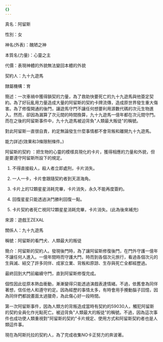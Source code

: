 ```yaml
---
{}
---
```

真名：阿留斯

性別：女

神名(外表)：醜陋之神

本質名(力量)：心靈之主

代價：表現神體的外貌無法變回本體的外貌

契約人：九十九遊馬

隸屬機構：育

簡述：一次車禍中獲得鎖契的力量，為了救助快要死亡的九十九遊馬與他簽定契約。為了好玩亂用力量造成大量的阿留斯的契約卡牌流傳，造成原世界發生重大傷害。為了修復開通的後門，讓遊馬守門不讓任何想要利用源數代碼的次元生物進入。然而，卻因為漏算了次元間的時間換算，九十九遊馬一億年都在次元間守門。而在之後的阿留斯事件中，九十九遊馬被迫背負"人類最大叛徒"的稱號。

對此阿留斯一直很自責，約定無論發生什麼事情都不會背叛和離開九十九遊馬。

能力詳述(效果和3條限制條件。)

  

阿留斯的契約 ：把生物的心靈的模樣具現化的卡片，獲得相應的力量和外貌，但是要遵守阿留斯所設下的規定。

1. 不得直接殺人，殺人者立即處刑，卡片消失。
    
2. 一人一卡，卡片會跟隨契約者到天涯海角。
    
3. 卡片上的12顆星星消耗完畢，卡片消失，永久不能再度簽約。
    
4. 回復星星只能透過決鬥勝利回復一點。
    
5. 卡片契約者死亡視同12顆星星消耗完畢，卡片消失。(此為後來補充)
    

  

來源：遊戲王ZEXAL

  

關係人：九十九遊馬

稱號：阿留斯的看門犬、人類最大的叛徒

簡介：阿留斯的契約人。發現後門時，為了讓阿留斯修復後門，在門外守護一億年不讓任何人進入。一億年間時而守護大門，時而到各個次元旅行，看過各個次元的生與滅、結交了許多同伴、成家立業、背叛和原諒、生存與死亡全都經歷過。

最終回到大門前繼續守門，直到阿留斯修復完成。

個性因此從原本熱血衝動，漸漸變得只能透過演戲表達情緒。不過，依舊會為同伴著想，信任他人和遵守約定。因為經歷的事情太多，有時會用手攪動腦子回憶，因為同伴們都說畫面太過獵奇，為此傷心好一段時間。

第一次阿留斯事件，因為人類方的背叛造成當時有契約的59030人，觸犯阿留斯的契約全員化作光點死亡。被迫背負"人類最大的叛徒"的稱號。不過，因為這次事件也成功使人類重視對"阿留斯的契約"卡片規定、使用方式和阿留斯契約者也是人類這件事。

現在為阿斯托拉的契約人，為了完成收集NO卡正努力的奔波著。
